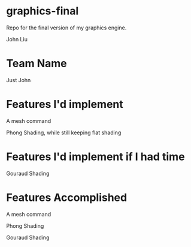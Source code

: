 # graphics-final

Repo for the final version of my graphics engine.

John Liu

# Team Name

Just John

# Features I'd implement

A mesh command

Phong Shading, while still keeping flat shading


# Features I'd implement if I had time

Gouraud Shading


# Features Accomplished

A mesh command

Phong Shading

Gouraud Shading
